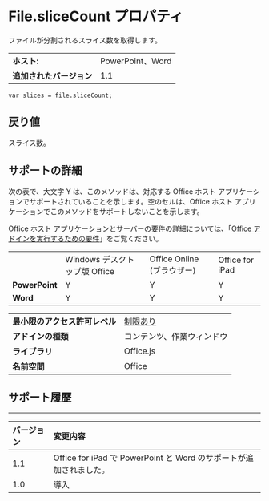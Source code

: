 
# <a name="file.slicecount-property"></a>File.sliceCount プロパティ
ファイルが分割されるスライス数を取得します。

|||
|:-----|:-----|
|**ホスト:**|PowerPoint、Word|
|**追加されたバージョン**|1.1|

```
var slices = file.sliceCount;
```


## <a name="return-value"></a>戻り値

スライス数。


## <a name="support-details"></a>サポートの詳細


次の表で、大文字 Y は、このメソッドは、対応する Office ホスト アプリケーションでサポートされていることを示します。空のセルは、Office ホスト アプリケーションでこのメソッドをサポートしないことを示します。

Office ホスト アプリケーションとサーバーの要件の詳細については、「[Office アドインを実行するための要件](../../docs/overview/requirements-for-running-office-add-ins.md)」をご覧ください。


|||||
|:-----|:-----|:-----|:-----|
||Windows デスクトップ版 Office|Office Online (ブラウザー)|Office for iPad|
|**PowerPoint**|Y|Y|Y|
|**Word**|Y|Y|Y|

|||
|:-----|:-----|
|**最小限のアクセス許可レベル**|[制限あり](../../docs/develop/requesting-permissions-for-api-use-in-content-and-task-pane-add-ins.md)|
|**アドインの種類**|コンテンツ、作業ウィンドウ|
|**ライブラリ**|Office.js|
|**名前空間**|Office|

## <a name="support-history"></a>サポート履歴



****


|**バージョン**|**変更内容**|
|:-----|:-----|
|1.1|Office for iPad で PowerPoint と Word のサポートが追加されました。|
|1.0|導入|
